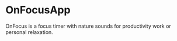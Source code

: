 # OnFocusApp
OnFocus is a focus timer with nature sounds for productivity work or personal relaxation.
